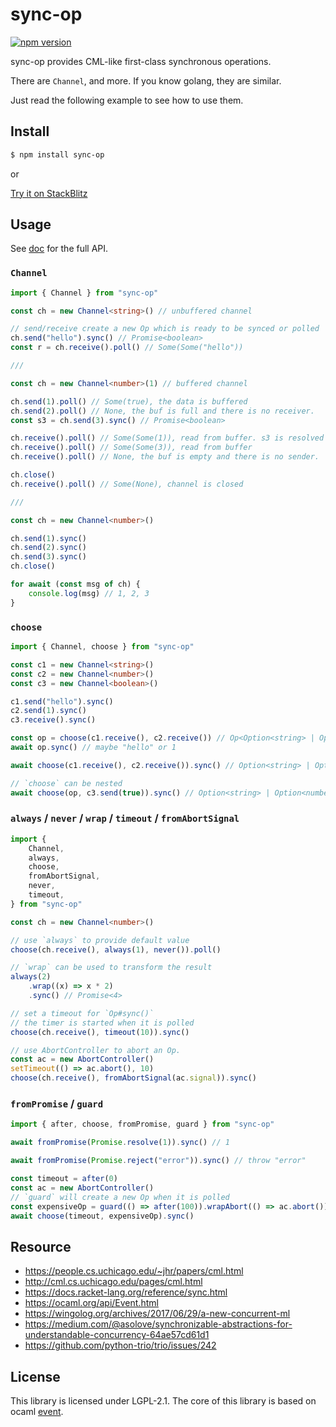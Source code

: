 # sync-op

[![npm version](https://img.shields.io/npm/v/sync-op.svg)](https://www.npmjs.com/package/sync-op)

sync-op provides CML-like first-class synchronous operations.

There are `Channel`, and more. If you know golang, they are similar.

Just read the following example to see how to use them.

## Install

```sh
$ npm install sync-op
```

or

[Try it on StackBlitz](https://stackblitz.com/edit/sync-op?file=index.ts)

## Usage

See [doc](https://github.com/dhcmrlchtdj/sync-op/tree/main/doc) for the full API.

### `Channel`

```typescript
import { Channel } from "sync-op"

const ch = new Channel<string>() // unbuffered channel

// send/receive create a new Op which is ready to be synced or polled
ch.send("hello").sync() // Promise<boolean>
const r = ch.receive().poll() // Some(Some("hello"))

///

const ch = new Channel<number>(1) // buffered channel

ch.send(1).poll() // Some(true), the data is buffered
ch.send(2).poll() // None, the buf is full and there is no receiver.
const s3 = ch.send(3).sync() // Promise<boolean>

ch.receive().poll() // Some(Some(1)), read from buffer. s3 is resolved and the data is pushed to buf.
ch.receive().poll() // Some(Some(3)), read from buffer
ch.receive().poll() // None, the buf is empty and there is no sender.

ch.close()
ch.receive().poll() // Some(None), channel is closed

///

const ch = new Channel<number>()

ch.send(1).sync()
ch.send(2).sync()
ch.send(3).sync()
ch.close()

for await (const msg of ch) {
	console.log(msg) // 1, 2, 3
}
```

### `choose`

```typescript
import { Channel, choose } from "sync-op"

const c1 = new Channel<string>()
const c2 = new Channel<number>()
const c3 = new Channel<boolean>()

c1.send("hello").sync()
c2.send(1).sync()
c3.receive().sync()

const op = choose(c1.receive(), c2.receive()) // Op<Option<string> | Option<number>>
await op.sync() // maybe "hello" or 1

await choose(c1.receive(), c2.receive()).sync() // Option<string> | Option<number>

// `choose` can be nested
await choose(op, c3.send(true)).sync() // Option<string> | Option<number> | boolean
```

### `always` / `never` / `wrap` / `timeout` / `fromAbortSignal`

```typescript
import {
	Channel,
	always,
	choose,
	fromAbortSignal,
	never,
	timeout,
} from "sync-op"

const ch = new Channel<number>()

// use `always` to provide default value
choose(ch.receive(), always(1), never()).poll()

// `wrap` can be used to transform the result
always(2)
	.wrap((x) => x * 2)
	.sync() // Promise<4>

// set a timeout for `Op#sync()`
// the timer is started when it is polled
choose(ch.receive(), timeout(10)).sync()

// use AbortController to abort an Op.
const ac = new AbortController()
setTimeout(() => ac.abort(), 10)
choose(ch.receive(), fromAbortSignal(ac.signal)).sync()
```

### `fromPromise` / `guard`

```typescript
import { after, choose, fromPromise, guard } from "sync-op"

await fromPromise(Promise.resolve(1)).sync() // 1

await fromPromise(Promise.reject("error")).sync() // throw "error"

const timeout = after(0)
const ac = new AbortController()
// `guard` will create a new Op when it is polled
const expensiveOp = guard(() => after(100)).wrapAbort(() => ac.abort())
await choose(timeout, expensiveOp).sync()
```

## Resource

-   https://people.cs.uchicago.edu/~jhr/papers/cml.html
-   http://cml.cs.uchicago.edu/pages/cml.html
-   https://docs.racket-lang.org/reference/sync.html
-   https://ocaml.org/api/Event.html
-   https://wingolog.org/archives/2017/06/29/a-new-concurrent-ml
-   https://medium.com/@asolove/synchronizable-abstractions-for-understandable-concurrency-64ae57cd61d1
-   https://github.com/python-trio/trio/issues/242

## License

This library is licensed under LGPL-2.1.
The core of this library is based on ocaml [event](https://github.com/ocaml/ocaml/blob/5.0.0/otherlibs/systhreads/event.ml).
